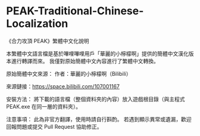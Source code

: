 # PEAK-Traditional-Chinese-Localization
《合力攻頂 PEAK》繁體中文化說明

本繁體中文語言檔是基於嗶哩嗶哩用戶「華麗的小檸檬啊」提供的簡體中文漢化版本進行轉譯而來。
我僅對原始簡體中文內容進行了繁體中文轉換。

原始簡體中文來源：
作者：華麗的小檸檬啊（Bilibili）

來源鏈接：https://space.bilibili.com/107001167

安裝方法：
將下載的語言檔（整個資料夾的內容）放入遊戲根目錄（與主程式 PEAK.exe 在同一層的資料夾）。

注意事項：
此為非官方翻譯，使用時請自行斟酌。
若遇到顯示異常或遺漏，歡迎回報問題或提交 Pull Request 協助修正。
